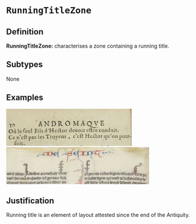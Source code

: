 # `RunningTitleZone`

## Definition

**RunningTitleZone:** characterises a zone containing a running title.

## Subtypes

None

## Examples

<img src="bpt6k1280589b_f24.jpg" height="100px">
<img src="btv1b84259980_f112.jpg" height="100px">

## Justification

Running title is an element of layout attested since the end of the Antiquity. 


